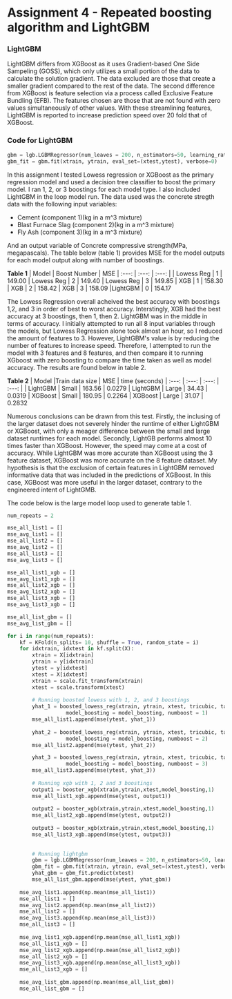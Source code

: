 # Assignment 4 - Repeated boosting algorithm and LightGBM

### LightGBM
LightGBM differs from XGBoost as it uses Gradient-based One Side Sampeling (GOSS), which only utilizes a small portion of the data to calculate the solution gradient. The data excluded are those that create a smaller gradient compared to the rest of the data.  The second difference from XGBoost is feature selection via a process called Exclusive Feature Bundling (EFB). The features chosen are those that are not found with zero values simultaneously of other values. With these streamlining features, LightGBM is reported to increase prediction speed over 20 fold that of XGBoost. 

### Code for LightGBM
```python
gbm = lgb.LGBMRegressor(num_leaves = 200, n_estimators=50, learning_rate = 0.1, max_depth = 50)
gbm_fit = gbm.fit(xtrain, ytrain, eval_set=(xtest,ytest), verbose=0)
```
In this assignment I tested Lowess regression or XGBoost as the primary regression model and used a decision tree classifier to boost the primary model. I ran 1, 2, or 3 boostings for each model type. I also included LightGBM in the loop model run. The data used was the concrete stregth data with the following input variables:
 - Cement (component 1)(kg in a m^3 mixture)
 - Blast Furnace Slag (component 2)(kg in a m^3 mixture)
 - Fly Ash (component 3)(kg in a m^3 mixture)

And an output variable of Concrete compressive strength(MPa, megapascals). The table below (table 1) provides MSE for the model outputs for each model output along with number of boostings.

**Table 1**
| Model | Boost Number    | MSE
| :---:   | :---: | :---: |
| Lowess Reg | 1     | 149.00
| Lowess Reg | 2 | 149.40
| Lowess Reg | 3 | 149.85
| XGB | 1 | 158.30
| XGB | 2 | 158.42
| XGB | 3 | 158.09
|LightGBM | 0 | 154.17

The Lowess Regression overall acheived the best accuracy with boostings 1,2, and 3 in order of best to worst accuracy. Interstingly, XGB had the best accuracy at 3 boostings, then 1, then 2. LightGBM was in the middle in terms of accuracy. I initially attempted to run all 8 input variables through the models, but Lowess Regression alone took almost an hour, so I reduced the amount of features to 3. However, LightGBM's value is by reducing the number of features to increase speed. Therefore, I attempted to run the model with 3 features and 8 features, and then compare it to running XGboost with zero boosting to compare the time taken as well as model accuracy. The results are found below in table 2.

**Table 2**
| Model |Train data size |  MSE | time (seconds)
| :---: | :---: | :---: | :---: |
| LightGBM | Small | 163.56 | 0.0279
| LightGBM | Large | 34.43 | 0.0319 
| XGBoost | Small | 180.95 | 0.2264
| XGBoost | Large | 31.07 | 0.2832

Numerous conclusions can be drawn from this test. Firstly, the inclusing of the larger dataset does not severely hinder the runtime of either LightGBM or XGBoost, with only a meager difference between the small and large dataset runtimes for each model. Secondly, LightGB performs almost 10 times faster than XGBoost. However, the speed may come at a cost of accuracy. While LightGBM was more accurate than XGBoost using the 3 feature dataset, XGBoost was more accurate on the 8 feature dataset. My hypothesis is that the exclusion of certain features in LightGBM removed informative data that was included in the predictions of XGBoost. In this case, XGBoost was more useful in the larger dataset, contrary to the engineered intent of LightGMB.

The code below is the large model loop used to generate table 1.
```python
num_repeats = 2

mse_all_list1 = []
mse_avg_list1 = []
mse_all_list2 = []
mse_avg_list2 = []
mse_all_list3 = []
mse_avg_list3 = []

mse_all_list1_xgb = []
mse_avg_list1_xgb = []
mse_all_list2_xgb = []
mse_avg_list2_xgb = []
mse_all_list3_xgb = []
mse_avg_list3_xgb = []

mse_all_list_gbm = []
mse_avg_list_gbm = []

for i in range(num_repeats):
    kf = KFold(n_splits= 10, shuffle = True, random_state = i)
    for idxtrain, idxtest in kf.split(X):
        xtrain = X[idxtrain]
        ytrain = y[idxtrain]
        ytest = y[idxtest]
        xtest = X[idxtest]
        xtrain = scale.fit_transform(xtrain)
        xtest = scale.transform(xtest)
        
        # Running boosted lowess with 1, 2, and 3 boostings
        yhat_1 = boosted_lowess_reg(xtrain, ytrain, xtest, tricubic, tau=0.5, intercept= True, 
                   model_boosting = model_boosting, numboost = 1)
        mse_all_list1.append(mse(ytest, yhat_1))
        
        yhat_2 = boosted_lowess_reg(xtrain, ytrain, xtest, tricubic, tau=0.5, intercept= True, 
                   model_boosting = model_boosting, numboost = 2)
        mse_all_list2.append(mse(ytest, yhat_2))

        yhat_3 = boosted_lowess_reg(xtrain, ytrain, xtest, tricubic, tau=0.5, intercept= True, 
                   model_boosting = model_boosting, numboost = 3)
        mse_all_list3.append(mse(ytest, yhat_3))
    
        # Running xgb with 1, 2 and 3 boostings 
        output1 = booster_xgb(xtrain,ytrain,xtest,model_boosting,1)
        mse_all_list1_xgb.append(mse(ytest, output1))
        
        output2 = booster_xgb(xtrain,ytrain,xtest,model_boosting,1)
        mse_all_list2_xgb.append(mse(ytest, output2))
        
        output3 = booster_xgb(xtrain,ytrain,xtest,model_boosting,1)
        mse_all_list3_xgb.append(mse(ytest, output3))
    
    
        # Running lightgbm 
        gbm = lgb.LGBMRegressor(num_leaves = 200, n_estimators=50, learning_rate = 0.1, max_depth = 50)
        gbm_fit = gbm.fit(xtrain, ytrain, eval_set=(xtest,ytest), verbose=0, )
        yhat_gbm = gbm_fit.predict(xtest)
        mse_all_list_gbm.append(mse(ytest, yhat_gbm))
        
    mse_avg_list1.append(np.mean(mse_all_list1))
    mse_all_list1 = []
    mse_avg_list2.append(np.mean(mse_all_list2))
    mse_all_list2 = []
    mse_avg_list3.append(np.mean(mse_all_list3))
    mse_all_list3 = []
    
    mse_avg_list1_xgb.append(np.mean(mse_all_list1_xgb))
    mse_all_list1_xgb = []
    mse_avg_list2_xgb.append(np.mean(mse_all_list2_xgb))
    mse_all_list2_xgb = []
    mse_avg_list3_xgb.append(np.mean(mse_all_list3_xgb))
    mse_all_list3_xgb = []
    
    mse_avg_list_gbm.append(np.mean(mse_all_list_gbm))
    mse_all_list_gbm = []
```
